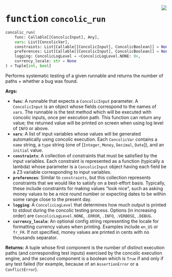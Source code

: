 
<a href="/runtimes/python/catala/src/catala/concolic.py#L675"><img align="right" style="float:right;" src="https://img.shields.io/badge/-source-cccccc?style=flat-square"></a>

# <kbd>function</kbd> `concolic_run`

```python
concolic_run(
    func: Callable[[ConcolicInput], Any],
    vars: List[ConcolicVar],
    constraints: List[Callable[[ConcolicInput], ConcolicBoolean]] = None,
    preferences: List[Callable[[ConcolicInput], ConcolicBoolean]] = None,
    logging: ConcolicLogLevel = <ConcolicLogLevel.NONE: 0>,
    currency_locale: str = None
) → Tuple[int, bool]
```

Performs systematic testing of a given runnable and returns the number of paths + whether a bug was found.



**Args:**

 - <b>`func`</b>:  A runnable that expects a `ConcolicInput` parameter. A `ConcolicInput` is an object whose  fields correspond to the names of `vars`. The runnable is the test method which will be   executed with concolic inputs, once per execution path. This function can return any value;  the returned value will be printed on screen when using log level of `INFO` or above.
 - <b>`vars`</b>:  A list of input variables whose values will be generated automatically using concolic execution.  Each `ConcolicVar` contains a `name` string, a `type` string (one of [`Integer`, `Money`, `Decimal`, `Date`]),  and an `initial` value.
 - <b>`constraints`</b>:  A collection of constraints that must be satisfied by the input variables. Each constraint  is represented as a function (typically a lambda) whose parameter is a `ConcolicInput` object having   each field be a Z3 variable corresponding to input variables.
 - <b>`preferences`</b>:  Similar to `constraints`, but this collection represents constraints that we would like  to satisfy on a best-effort basis. Typically, these include constraints for making values "look nice",  such as asking money values to be a nice round number or expecting dates to be within some range close  to the present day.
 - <b>`logging`</b>:  A `ConcolicLogLevel` that determines how much output is printed to stdout during the concolic testing  process. Options (in increasing order) are `ConcolicLogLevel.NONE`, `.ERROR`, `.INFO`, `.VERBOSE`, `.DEBUG`.
 - <b>`currency_locale`</b>:  An optional config string representing the locale for formatting currency values when printing.   Examples include `en_US` or `fr_FR`. If not specified, money values are printed in cents with no thousands   separator.



**Returns:**
 A tuple whose first component is the number of distinct execution paths (and corresponding test inputs) exercised by the concolic execution engine, and the second component is a boolean which is `True` if and only if  any test failed (for example, because of an `AssertionError` or a `ConflictError`).

